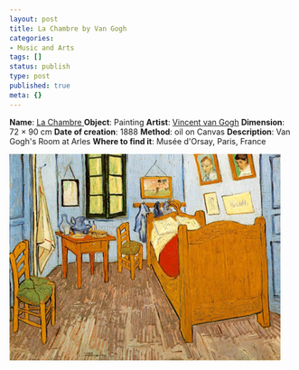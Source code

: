 ```yaml
---
layout: post
title: La Chambre by Van Gogh
categories:
- Music and Arts
tags: []
status: publish
type: post
published: true
meta: {}
---
```

**Name**: [La Chambre ](http://fr.wikipedia.org/wiki/La_chambre_de_Van_Gogh_%C3%A0_Arles)**Object**: Painting **Artist**: [Vincent van Gogh](http://en.wikipedia.org/wiki/Vincent_van_Gogh) **Dimension**: 72 × 90 cm **Date of creation**: 1888 **Method**: oil on Canvas **Description**: Van Gogh's Room at Arles **Where to find it**: Musée d'Orsay, Paris, France

![](/img/la_chambre_van_gogh.jpg)
